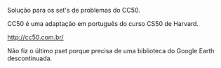 Solução para os set's de problemas do CC50.

CC50 é uma adaptação em português do curso CS50 de Harvard.

http://cc50.com.br/

Não fiz o último pset porque precisa de uma biblioteca do Google Earth descontinuada.
